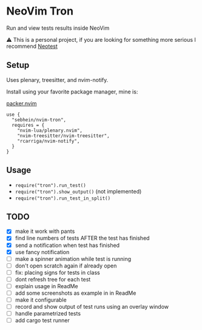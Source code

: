 # NeoVim Tron
Run and view tests results inside NeoVim

:warning: This is a personal project, if you are looking for something more serious I recommend [Neotest](https://github.com/nvim-neotest/neotest)


## Setup

Uses plenary, treesitter, and nvim-notify.

Install using your favorite package manager, mine is:

[packer.nvim](https://github.com/wbthomason/packer.nvim)

```
use {
  "sebhein/nvim-tron",
  requires = {
    "nvim-lua/plenary.nvim",
    "nvim-treesitter/nvim-treesitter",
    "rcarriga/nvim-notify",
  }
}
```

## Usage

- `require("tron").run_test()`
- `require("tron").show_output()` (not implemented)
- `require("tron").run_test_in_split()`

## TODO

- [x] make it work with pants
- [x] find line numbers of tests AFTER the test has finished
- [x] send a notification when test has finished
- [x] use fancy notification
- [ ] make a spinner animation while test is running
- [ ] don't open scratch again if already open
- [ ] fix: placing signs for tests in class
- [ ] dont refresh tree for each test
- [ ] explain usage in ReadMe
- [ ] add some screenshots as example in in ReadMe
- [ ] make it configurable
- [ ] record and show output of test runs using an overlay window
- [ ] handle parametrized tests
- [ ] add cargo test runner
